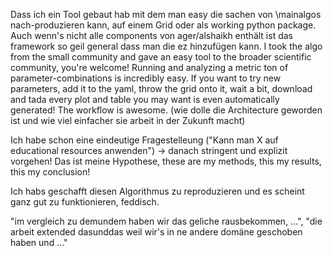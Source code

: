 
Dass ich ein Tool gebaut hab mit dem man easy die sachen von \mainalgos nach-produzieren kann, auf einem Grid oder als working python package. Auch wenn's nicht alle components von ager/alshaikh enthält ist das framework so geil general dass man die ez hinzufügen kann. I took the algo from the small community and gave an easy tool to the broader scientific community, you're welcome! Running and analyzing a metric ton of parameter-combinations is incredibly easy. If you want to try new parameters, add it to the yaml, throw the grid onto it, wait a bit, download and tada every plot and table you may want is even automatically generated! The workflow is awesome.
(wie dolle die Architecture geworden ist und wie viel einfacher sie arbeit in der Zukunft macht)

Ich habe schon eine eindeutige Fragestelleung ("Kann man X auf educational resources anwenden") -> danach stringent und explizit vorgehen! Das ist meine Hypothese, these are my methods, this my results, this my conclusion!

Ich habs geschafft diesen Algorithmus zu reproduzieren und es scheint ganz gut zu funktionieren, feddisch.

"im vergleich zu demundem haben wir das geliche rausbekommen, ...", "die arbeit extended dasunddas weil wir's in ne andere domäne geschoben haben und ..."

